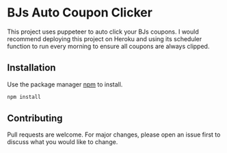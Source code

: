 # BJs Auto Coupon Clicker

This project uses puppeteer to auto click your BJs coupons. I would recommend deploying this project on Heroku and using its scheduler function to run every morning to ensure all coupons are always clipped.

## Installation

Use the package manager [npm](https://nodejs.org/en/download/) to install.

```bash
npm install
```

## Contributing
Pull requests are welcome. For major changes, please open an issue first to discuss what you would like to change.
